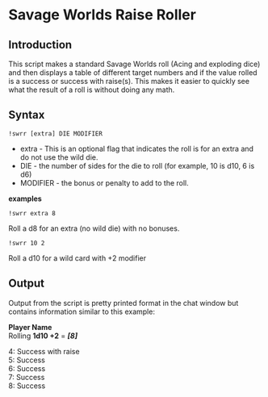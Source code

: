 # Savage Worlds Raise Roller

## Introduction
This script makes a standard Savage Worlds roll (Acing and exploding dice) and then displays a table of different target numbers and if the value rolled is a success or success with raise(s).  This makes it easier to quickly see what the result of a roll is without doing any math.  

## Syntax

```
!swrr [extra] DIE MODIFIER
```
- extra - This is an optional flag that indicates the roll is for an extra and do not use the wild die.
- DIE - the number of sides for the die to roll (for example, 10 is d10, 6 is d6)
- MODIFIER - the bonus or penalty to add to the roll.


__examples__
```
!swrr extra 8
```
Roll a d8 for an extra (no wild die) with no bonuses.
```
!swrr 10 2
```
Roll a d10 for a wild card with +2 modifier

## Output

Output from the script is pretty printed format in the chat window but contains information similar to this example:


__Player Name__<br>
Rolling __1d10 +2__ = ___[8]___

4: Success with raise<br>
5: Success <br>
6: Success <br>
7: Success <br>
8: Success
